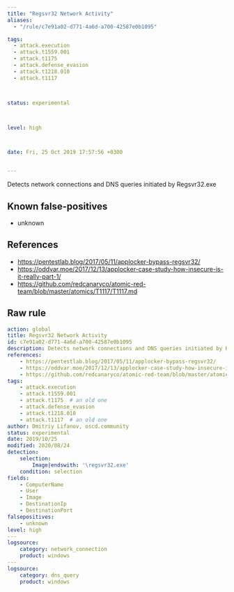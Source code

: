 ```yaml
---
title: "Regsvr32 Network Activity"
aliases:
  - "/rule/c7e91a02-d771-4a6d-a700-42587e0b1095"

tags:
  - attack.execution
  - attack.t1559.001
  - attack.t1175
  - attack.defense_evasion
  - attack.t1218.010
  - attack.t1117



status: experimental



level: high



date: Fri, 25 Oct 2019 17:57:56 +0300


---
```


Detects network connections and DNS queries initiated by Regsvr32.exe

<!--more-->


## Known false-positives

* unknown



## References

* https://pentestlab.blog/2017/05/11/applocker-bypass-regsvr32/
* https://oddvar.moe/2017/12/13/applocker-case-study-how-insecure-is-it-really-part-1/
* https://github.com/redcanaryco/atomic-red-team/blob/master/atomics/T1117/T1117.md


## Raw rule
```yaml
action: global
title: Regsvr32 Network Activity
id: c7e91a02-d771-4a6d-a700-42587e0b1095
description: Detects network connections and DNS queries initiated by Regsvr32.exe
references:
    - https://pentestlab.blog/2017/05/11/applocker-bypass-regsvr32/
    - https://oddvar.moe/2017/12/13/applocker-case-study-how-insecure-is-it-really-part-1/
    - https://github.com/redcanaryco/atomic-red-team/blob/master/atomics/T1117/T1117.md
tags:
    - attack.execution
    - attack.t1559.001
    - attack.t1175  # an old one
    - attack.defense_evasion
    - attack.t1218.010
    - attack.t1117  # an old one
author: Dmitriy Lifanov, oscd.community
status: experimental
date: 2019/10/25
modified: 2020/08/24
detection:
    selection:
        Image|endswith: '\regsvr32.exe'
    condition: selection
fields:
    - ComputerName
    - User
    - Image
    - DestinationIp
    - DestinationPort
falsepositives:
    - unknown
level: high
---
logsource:
    category: network_connection
    product: windows
---
logsource:
    category: dns_query
    product: windows

```
